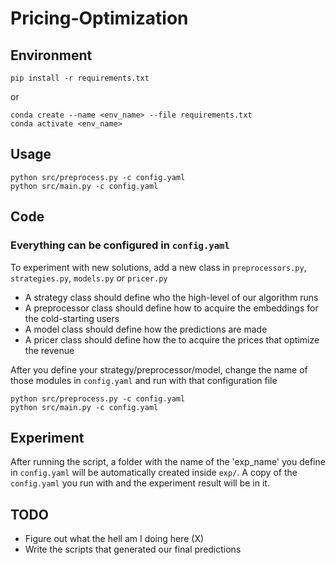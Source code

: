 # Pricing-Optimization

## Environment
```bash=
pip install -r requirements.txt
```
or
```bash=
conda create --name <env_name> --file requirements.txt
conda activate <env_name>
```
## Usage
```python=
python src/preprocess.py -c config.yaml
python src/main.py -c config.yaml
```
## Code
### Everything can be configured in ```config.yaml```

To experiment with new solutions, add a new class in ```preprocessors.py```, ```strategies.py```, ```models.py``` or ```pricer.py```

 - A strategy class should define who the high-level of our algorithm runs
 - A preprocessor class should define how to acquire the embeddings for the cold-starting users
 - A model class should define how the predictions are made
 - A pricer class should define how the to acquire the prices that optimize the revenue

After you define your strategy/preprocessor/model, change the name of those modules in ```config.yaml``` and run with that configuration file
```python=
python src/preprocess.py -c config.yaml
python src/main.py -c config.yaml
```

## Experiment
After running the script, a folder with the name of the 'exp_name' you define in ```config.yaml``` will be automatically created inside ```exp/```. A copy of the ```config.yaml``` you run with and the experiment result will be in it.

## TODO
 - Figure out what the hell am I doing here (X)
 - Write the scripts that generated our final predictions
